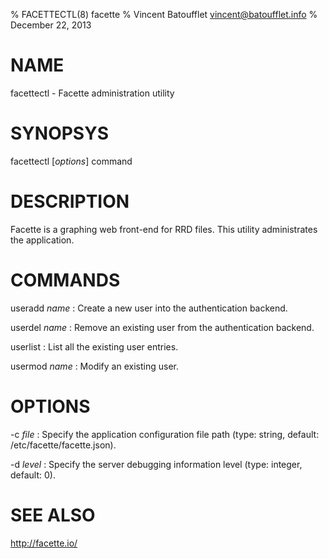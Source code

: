 % FACETTECTL(8) facette
% Vincent Batoufflet <vincent@batoufflet.info>
% December 22, 2013

# NAME

facettectl - Facette administration utility

# SYNOPSYS

facettectl [*options*] command

# DESCRIPTION

Facette is a graphing web front-end for RRD files. This utility administrates the application.

# COMMANDS

useradd *name*
:   Create a new user into the authentication backend.

userdel *name*
:   Remove an existing user from the authentication backend.

userlist
:   List all the existing user entries.

usermod *name*
:   Modify an existing user.

# OPTIONS

-c *file*
:   Specify the application configuration file path (type: string, default: /etc/facette/facette.json).

-d *level*
:   Specify the server debugging information level (type: integer, default: 0).

# SEE ALSO

<http://facette.io/>
